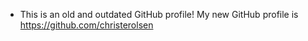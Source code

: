 - This is an old and outdated GitHub profile!
	My new GitHub profile is https://github.com/christerolsen
